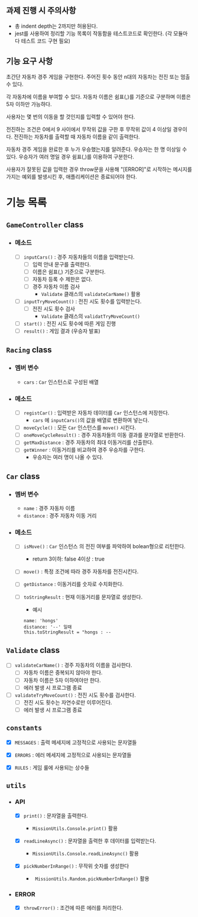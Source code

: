 ## 과제 진행 시 주의사항
- 총 indent depth는 2까지만 허용된다.
- jest를 사용하여 정리할 기능 목록이 작동함을 테스트코드로 확인한다. (각 모듈마다 테스트 코드 구현 필요)



## 기능 요구 사항
초간단 자동차 경주 게임을 구현한다.
주어진 횟수 동안 n대의 자동차는 전진 또는 멈출 수 있다.

각 자동차에 이름을 부여할 수 있다.
자동차 이름은 쉼표(,)를 기준으로 구분하며 이름은 5자 이하만 가능하다.

사용자는 몇 번의 이동을 할 것인지를 입력할 수 있어야 한다.

전진하는 조건은 0에서 9 사이에서 무작위 값을 구한 후 무작위 값이 4 이상일 경우이다.
전진하는 자동차를 출력할 때 자동차 이름을 같이 출력한다.

자동차 경주 게임을 완료한 후 누가 우승했는지를 알려준다. 우승자는 한 명 이상일 수 있다.
우승자가 여러 명일 경우 쉼표(,)를 이용하여 구분한다.

사용자가 잘못된 값을 입력한 경우 throw문을 사용해 "[ERROR]"로 시작하는 메시지를 가지는 예외를 발생시킨 후, 애플리케이션은 종료되어야 한다.


# 기능 목록

## `GameController` class 
- ### 메소드
    - [ ] `inputCars()` : 경주 자동차들의 이름을 입력받는다.
        - [ ] 입력 안내 문구를 출력한다.
        - [ ] 이름은 쉼표(,) 기준으로 구분한다.
        - [ ] 자동차 등록 수 제한은 없다.
        - [ ] 경주 자동차 이름 검사
            - `Validate` 클래스의 `validateCarName()` 활용
    - [ ] `inputTryMoveCount()` : 전진 시도 횟수를 입력받는다.
        - [ ] 전진 시도 횟수 검사
            - `Validate` 클래스의 `validatTryMoveCount()`

    - [ ] `start()` : 전진 시도 횟수에 따른 게임 진행
    - [ ] `result()` : 게임 결과 (우승자 발표)

## `Racing` class
- ### 멤버 변수
    - `cars` : `Car` 인스턴스로 구성된 배열
- ###  메소드 
    - [ ] `registCar()` : 입력받은 자동차 데이터를 `Car` 인스턴스에 저장한다.
        - `cars` 에 `inputCars()`의 값을 배열로 변환하여 넣는다. 
    - [ ] `moveCycle()` : 모든 `Car` 인스턴스를 `move()` 시킨다.
    - [ ] `oneMoveCycleResult()` : 경주 자동차들의 이동 결과를 문자열로 반환한다.
    - [ ] `getMaxDistance` : 경주 자동차의 최대 이동거리를 산출한다.
    - [ ] `getWinner` : 이동거리를 비교하여 경주 우승자를 구한다. 
        - 우승자는 여러 명이 나올 수 있다.

## `Car` class
- ### 멤버 변수
    - `name` : 경주 자동차 이름
    - `distance` : 경주 자동차 이동 거리
- ### 메소드
    - [ ] `isMove()` : `Car` 인스턴스 의 전진 여부를 파악하여 bolean형으로 리턴한다.
        - return 3이하: false 4이상 : true
    - [ ] `move()` : 특정 조건에 따라 경주 자동차를 전진시킨다.
    - [ ] `getDistance` : 이동거리를 숫자로 수치화한다.
    - [ ] `toStringResult` : 현재 이동거리를 문자열로 생성한다.
        - 예시
        ```
        name: 'hongs'
        distance: '--' 일때
        this.toStringResult = "hongs : --
        ```


## `Validate` class
- [ ] `validateCarName()` : 경주 자동차의 이름을 검사한다.
    - [ ] 자동차 이름은 중복되지 않아야 한다.
    - [ ] 자동차 이름은 5자 이하여야만 한다.
    - [ ] 에러 발생 시 프로그램 종료
- [ ] `validateTryMoveCount()` : 전진 시도 횟수를 검사한다.
    - [ ] 전진 시도 횟수는 자연수로만 이루어진다.
    - [ ] 에러 발생 시 프로그램 종료
## `constants`
- [x]  `MESSAGES` : 출력 메세지에 고정적으로 사용되는 문자열들

- [x]  `ERRORS` : 에러 메세지에 고정적으로 사용되는 문자열들

- [x] `RULES` : 게임 룰에 사용되는 상수들

## `utils`
- ### API 
    - [x] `print()` : 문자열을 출력한다.
        - `MissionUtils.Console.print()` 활용

    - [x] `readLineAsync()` : 문자열을 출력한 후 데이터를 입력받는다.
        - `MissionUtils.Console.readLineAsync()` 활용

    - [x] `pickNumberInRange()` :  무작위 숫자를 생성한다
        - ` MissionUtils.Random.pickNumberInRange()` 활용

- ### ERROR
    - [x] `throwError()` : 조건에 따른 에러를 처리한다.






